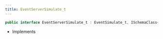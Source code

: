 ```yaml
---
title: EventServerSimulate_t
---
```


```csharp
public interface EventServerSimulate_t : EventSimulate_t, ISchemaClass<EventSimulate_t>, ISchemaClass<EventServerSimulate_t>, ISchemaField, ISchemaClass, INativeHandle
```

- Implements

